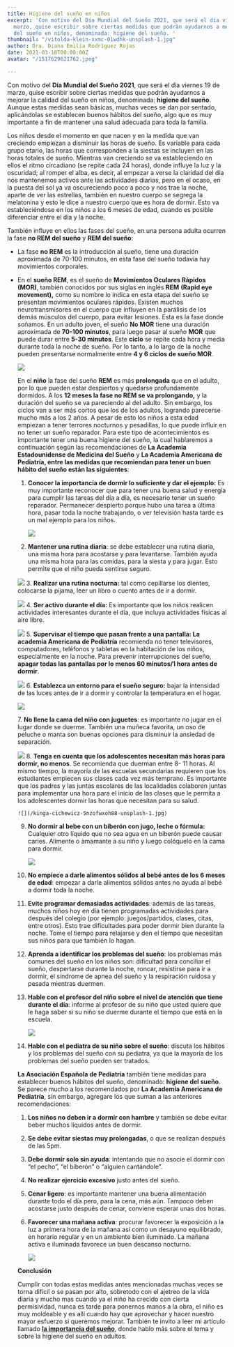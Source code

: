 ```yaml
---
title: Higiene del sueño en niños
excerpt: 'Con motivo del Día Mundial del Sueño 2021, que será el día viernes 19 de
  marzo, quise escribir sobre ciertas medidas que podrán ayudarnos a mejorar la calidad
  del sueño en niños, denominada: higiene del sueño. '
thumbnail: "/vitolda-klein-xxmc-01wdhk-unsplash-1.jpg"
author: Dra. Diana Emilia Rodríguez Rojas
date: 2021-03-18T00:00:00Z
avatar: "/1517629621762.jpeg"

---
```

Con motivo del **Día Mundial del Sueño 2021**, que será el día viernes 19 de marzo, quise escribir sobre ciertas medidas que podrán ayudarnos a mejorar la calidad del sueño en niños, denominada: **higiene del sueño**. Aunque estas medidas sean básicas, muchas veces se dan por sentado, aplicándolas se establecen buenos hábitos del sueño, algo que es muy importante a fin de mantener una salud adecuada para toda la familia.

Los niños desde el momento en que nacen y en la medida que van creciendo empiezan a disminuir las horas de sueño. Es variable para cada grupo etario, las horas que corresponden a la siestas se incluyen en las horas totales de sueño. Mientras van creciendo se va estableciendo en ellos el ritmo circadiano (se repite cada 24 horas), donde influye la luz y la oscuridad; al romper el alba, es decir, al empezar a verse la claridad del día nos mantenemos activos ante las actividades diarias, pero en el ocaso, en la puesta del sol ya va oscureciendo poco a poco y nos trae la noche, aparte de ver las estrellas, también en nuestro cuerpo se segrega la melatonina y esto le dice a nuestro cuerpo que es hora de dormir. Esto va estableciéndose en los niños a los 6 meses de edad, cuando es posible diferenciar entre el día y la noche.

También influye en ellos las fases del sueño, en una persona adulta ocurren la fase **no REM del sueño** y **REM del sueño**:

* La fase **no REM** es la introducción al sueño, tiene una duración aproximada de 70-100 minutos, en esta fase del sueño todavía hay movimientos corporales.
* En el **sueño REM**, es el sueño de **Movimientos Oculares Rápidos (MOR)**, también conocidos por sus siglas en inglés **REM** **(Rapid eye movement),** como su nombre lo indica en esta etapa del sueño se presentan movimientos oculares rápidos. Existen muchos neurotransmisores en el cuerpo que influyen en la parálisis de los demás músculos del cuerpo, para evitar lesiones. Esta es la fase donde soñamos. En un adulto joven, el sueño **No MOR** tiene una duración aproximada de **70-100 minutos**, para luego pasar al sueño **MOR** que puede durar entre **5-30 minutos**. Este **ciclo** se repite cada hora y media durante toda la noche de sueño. Por lo tanto, a lo largo de la noche pueden presentarse normalmente entre **4 y 6 ciclos de sueño MOR**.

  ![](/tara-raye-fiwshslutfw-unsplash-1.jpg)

  En el **niño** la fase del sueño **REM** es más **prolongada** que en el adulto, por lo que pueden estar despiertos y quedarse profundamente dormidos. A los **12 meses la fase no REM se va prolongando,** y la duración del sueño se va pareciendo al del adulto. Sin embargo, los ciclos van a ser más cortos que los de los adultos, logrando parecerse mucho más a los 2 años. A pesar de esto los niños a esta edad empiezan a tener terrores nocturnos y pesadillas, lo que puede influir en no tener un sueño reparador. Para este tipo de acontecimientos es importante tener una buena higiene del sueño, la cual hablaremos a continuación según las recomendaciones de **La** **Academia Estadounidense de Medicina del Sueño** y **La Academia Americana de Pediatría, entre las medidas que recomiendan para tener un buen hábito del sueño están las siguientes**:
  1. **Conocer la importancia de dormir lo suficiente y dar el ejemplo:** Es muy importante reconocer que para tener una buena salud y energía para cumplir las tareas del día a día, es necesario tener un sueño reparador. Permanecer despierto porque hubo una tarea a última hora, pasar toda la noche trabajando, o ver televisión hasta tarde es un mal ejemplo para los niños.

     ![](/clint-mckoy-sd1clzsvhe4-unsplash-1.jpg)
  2. **Mantener una rutina diaria**: se debe establecer una rutina diaria, una misma hora para acostarse y para levantarse. También ayuda una misma hora para las comidas, para la siesta y para jugar. Esto permite que el niño pueda sentirse seguro.

  ![](/ocean-ng-l0xotanv94y-unsplash-1.jpg)
  3\. **Realizar una rutina nocturna:** tal como cepillarse los dientes, colocarse la pijama, leer un libro o cuento antes de ir a dormir.

  ![](/picsea-eqltydzrx7u-unsplash-1.jpg)
  4\. **Ser activo durante el día:** Es importante que los niños realicen actividades interesantes durante el día, que incluya actividades físicas al aire libre.

  ![](/yanapi-senaud-87n4ipql6c4-unsplash-1.jpg)
  5\. **Supervisar el tiempo que pasan frente a una pantalla: La academia Americana de Pediatría** recomienda no tener televisores, computadores, teléfonos y tabletas en la habitación de los niños, especialmente en la noche. Para prevenir interrupciones del sueño, **apagar todas las pantallas por lo menos 60 minutos/1 hora antes de dormir**. 

  ![](/jelleke-vanooteghem-chuzevdl4qm-unsplash-1.jpg)   6. **Establezca un entorno para el sueño seguro:** bajar la intensidad de las luces antes de ir a dormir y controlar la temperatura en el hogar.

  ![](/marie-despeyroux-2xuyxslnfou-unsplash-1.jpg)

  7\. **No llene la cama del niño con juguetes**: es importante no jugar en el lugar donde se duerme. También una muñeca favorita, un oso de peluche o manta son buenas opciones para disminuir la ansiedad de separación.

  ![](/tanaphong-toochinda-gagc07wvvck-unsplash-1.jpg)
   8. **Tenga en cuenta que los adolescentes necesitan más horas para dormir, no menos**. Se recomienda que duerman entre 8- 11 horas. Al mismo tiempo, la mayoría de las escuelas secundarias requieren que los estudiantes empiecen sus clases cada vez más temprano. Es importante que los padres y las juntas escolares de las localidades colaboren juntas para implementar una hora para el inicio de las clases que le permita a los adolescentes dormir las horas que necesitan para su salud.

      ![](/kinga-cichewicz-5nzofwxoh88-unsplash-1.jpg)
   9. **No dormir al bebe con un biberón con jugo, leche o fórmula:** Cualquier otro líquido que no sea agua en un biberón puede causar caries. Alimente o amamante a su niño y luego colóquelo en la cama para dormir.

      ![](/kelly-sikkema-y1j60ifj5-m-unsplash-1.jpg)
  10. **No empiece a darle alimentos sólidos al bebé antes de los 6 meses de edad**: empezar a darle alimentos sólidos antes no ayuda al bebé a dormir toda la noche.
  11. **Evite programar demasiadas actividades**: además de las tareas, muchos niños hoy en día tienen programadas actividades para después del colegio (por ejemplo: juegos/partidos, clases, citas, entre otros). Esto trae dificultades para poder dormir bien durante la noche. Tome el tiempo para relajarse y den el tiempo que necesitan sus niños para que también lo hagan.
  12. **Aprenda a identificar los problemas del sueño**: los problemas más comunes del sueño en los niños son: dificultad para conciliar el sueño, despertarse durante la noche, roncar, resistirse para ir a dormir, el síndrome de apnea del sueño y la respiración ruidosa y pesada mientras duermen.
  13. **Hable con el profesor del niño sobre el nivel de atención que tiene durante el día**: informe al profesor de su niño que usted quiere que le haga saber si su niño se duerme durante el tiempo que está en la escuela.

      ![](/thomas-park-ss-r7bvcqty-unsplash-1.jpg)
  14. **Hable con el pediatra de su niño sobre el sueño**: discuta los hábitos y los problemas del sueño con su pediatra, ya que la mayoría de los problemas del sueño pueden ser tratados.

  **La Asociación Española de Pediatría** también tiene medidas para establecer buenos hábitos del sueño, denominado: **higiene del sueño**. Se parece mucho a los recomendados por **La Academia Americana de Pediatría**, sin embargo, agregare los que suman a las anteriores recomendaciones:
  1. **Los niños no deben ir a dormir con hambre** y también se debe evitar beber muchos líquidos antes de dormir.
  2. **Se debe evitar siestas muy prolongadas**, o que se realizan después de las 5pm.
  3. **Debe dormir solo sin ayuda**: intentando que no asocie el dormir con “el pecho”, “el biberón” o “alguien cantándole”.
  4. **No realizar ejercicio excesivo** justo antes del sueño.
  5. **Cenar ligero**: es importante mantener una buena alimentación durante todo el día pero, para la cena, más aún. Tampoco deben acostarse justo después de cenar, conviene esperar unas dos horas.
  6. **Favorecer una mañana activa**: procurar favorecer la exposición a la luz a primera hora de la mañana así como un desayuno equilibrado, en horario regular y en un ambiente bien iluminado. La mañana activa e iluminada favorece un buen descanso nocturno.

     ![](/zwaddi-yvybosibje8-unsplash-2.jpg)

  **Conclusión**

  Cumplir con todas estas medidas antes mencionadas muchas veces se torna difícil o se pasan por alto, sobretodo con el ajetreo de la vida diaria y mucho mas cuando ya el niño ha crecido con cierta permisividad, nunca es tarde para ponernos manos a la obra, el niño es muy moldeable y es allí cuando hay que aprovechar y hacer nuestro mayor esfuerzo si queremos mejorar. También te invito a leer mi artículo llamado [**la importancia del sueño**](https://www.pensalud.com/blog/la-importancia-del-sueno), donde hablo más sobre el tema y sobre la higiene del sueño en adultos.